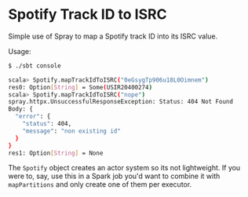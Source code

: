 # Spotify Track ID to ISRC

Simple use of Spray to map a Spotify track ID into its ISRC value.

Usage:

```bash
$ ./sbt console

scala> Spotify.mapTrackIdToISRC("0eGsygTp906u18L0Oimnem")
res0: Option[String] = Some(USIR20400274)
scala> Spotify.mapTrackIdToISRC("nope")
spray.httpx.UnsuccessfulResponseException: Status: 404 Not Found
Body: {
  "error": {
    "status": 404,
    "message": "non existing id"
  }
}
res1: Option[String] = None
```

The `Spotify` object creates an actor system so its not lightweight. If you were to, say, use this in
a Spark job you'd want to combine it with `mapPartitions` and only create one of them per executor.
